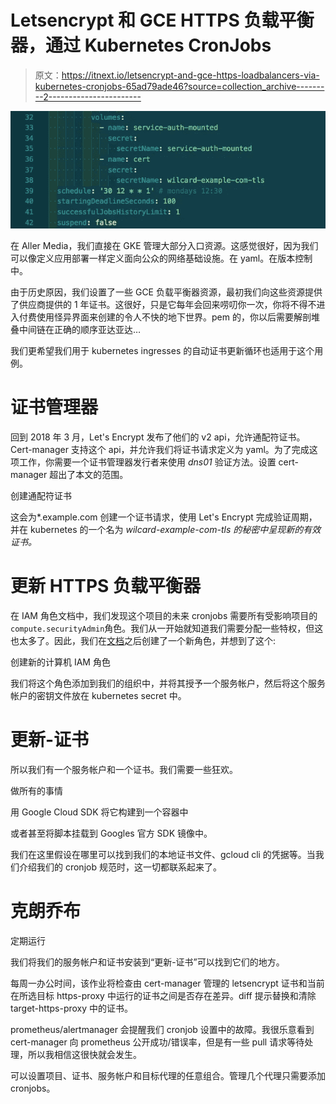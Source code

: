 # Letsencrypt 和 GCE HTTPS 负载平衡器，通过 Kubernetes CronJobs

> 原文：<https://itnext.io/letsencrypt-and-gce-https-loadbalancers-via-kubernetes-cronjobs-65ad79ade46?source=collection_archive---------2----------------------->

![](img/dabd6aabce30055314f627805d9a182f.png)

在 Aller Media，我们直接在 GKE 管理大部分入口资源。这感觉很好，因为我们可以像定义应用部署一样定义面向公众的网络基础设施。在 yaml。在版本控制中。

由于历史原因，我们设置了一些 GCE 负载平衡器资源，最初我们向这些资源提供了供应商提供的 1 年证书。这很好，只是它每年会回来唠叨你一次，你将不得不进入付费使用怪异界面来创建的令人不快的地下世界。pem 的，你以后需要解剖堆叠中间链在正确的顺序亚达亚达…

我们更希望我们用于 kubernetes ingresses 的自动证书更新循环也适用于这个用例。

# 证书管理器

回到 2018 年 3 月，Let's Encrypt 发布了他们的 v2 api，允许通配符证书。Cert-manager 支持这个 api，并允许我们将证书请求定义为 yaml。为了完成这项工作，你需要一个证书管理器发行者来使用 *dns01* 验证方法。设置 cert-manager 超出了本文的范围。

创建通配符证书

这会为*.example.com 创建一个证书请求，使用 Let's Encrypt 完成验证周期，并在 kubernetes 的一个名为 *wilcard-example-com-tls 的秘密中呈现新的有效证书。*

# 更新 HTTPS 负载平衡器

在 IAM 角色文档中，我们发现这个项目的未来 cronjobs 需要所有受影响项目的`compute.securityAdmin`角色。我们从一开始就知道我们需要分配一些特权，但这也太多了。因此，我们在[文档](https://cloud.google.com/iam/docs/creating-custom-roles)之后创建了一个新角色，并想到了这个:

创建新的计算机 IAM 角色

我们将这个角色添加到我们的组织中，并将其授予一个服务帐户，然后将这个服务帐户的密钥文件放在 kubernetes secret 中。

# 更新-证书

所以我们有一个服务帐户和一个证书。我们需要一些狂欢。

做所有的事情

用 Google Cloud SDK 将它构建到一个容器中

或者甚至将脚本挂载到 Googles 官方 SDK 镜像中。

我们在这里假设在哪里可以找到我们的本地证书文件、gcloud cli 的凭据等。当我们介绍我们的 cronjob 规范时，这一切都联系起来了。

# 克朗乔布

定期运行

我们将我们的服务帐户和证书安装到“更新-证书”可以找到它们的地方。

每周一办公时间，该作业将检查由 cert-manager 管理的 letsencrypt 证书和当前在所选目标 https-proxy 中运行的证书之间是否存在差异。diff 提示替换和清除 target-https-proxy 中的证书。

prometheus/alertmanager 会提醒我们 cronjob 设置中的故障。我很乐意看到 cert-manager 向 prometheus 公开成功/错误率，但是有一些 pull 请求等待处理，所以我相信这很快就会发生。

可以设置项目、证书、服务帐户和目标代理的任意组合。管理几个代理只需要添加 cronjobs。
